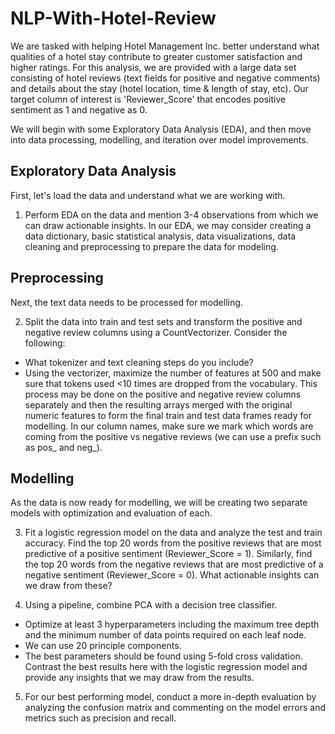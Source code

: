 # NLP-With-Hotel-Review

We are tasked with helping Hotel Management Inc. better understand what qualities of a hotel stay contribute to greater customer satisfaction and higher ratings. For this analysis, we are provided with a large data set consisting of hotel reviews (text fields for positive and negative comments) and details about the stay (hotel location, time & length of stay, etc). Our target column of interest is 'Reviewer_Score' that encodes positive sentiment as 1 and negative as 0.

We will begin with some Exploratory Data Analysis (EDA), and then move into data processing, modelling, and iteration over model improvements.

## Exploratory Data Analysis
First, let's load the data and understand what we are working with.

1. Perform EDA on the data and mention 3-4 observations from which we can draw actionable insights. In our EDA, we may consider creating a data dictionary, basic statistical analysis, data visualizations, data cleaning and preprocessing to prepare the data for modeling.

## Preprocessing
Next, the text data needs to be processed for modelling.

2. Split the data into train and test sets and transform the positive and negative review columns using a CountVectorizer. Consider the following:
- What tokenizer and text cleaning steps do you include?
- Using the vectorizer, maximize the number of features at 500 and make sure that tokens used <10 times are dropped from the vocabulary.
This process may be done on the positive and negative review columns separately and then the resulting arrays merged with the original numeric features to form the final train and test data frames ready for modelling. In our column names, make sure we mark which words are coming from the positive vs negative reviews (we can use a prefix such as pos_ and neg_).

## Modelling
As the data is now ready for modelling, we will be creating two separate models with optimization and evaluation of each.

3. Fit a logistic regression model on the data and analyze the test and train accuracy. Find the top 20 words from the positive reviews that are most predictive of a positive sentiment (Reviewer_Score = 1). Similarly, find the top 20 words from the negative reviews that are most predictive of a negative sentiment (Reviewer_Score = 0). What actionable insights can we draw from these?

4. Using a pipeline, combine PCA with a decision tree classifier.

- Optimize at least 3 hyperparameters including the maximum tree depth and the minimum number of data points required on each leaf node.
- We can use 20 principle components.
- The best parameters should be found using 5-fold cross validation.
Contrast the best results here with the logistic regression model and provide any insights that we may draw from the results.

5. For our best performing model, conduct a more in-depth evaluation by analyzing the confusion matrix and commenting on the model errors and metrics such as precision and recall.
